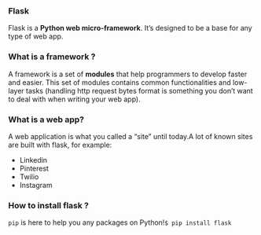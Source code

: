 ### Flask

Flask is a **Python web micro-framework**. It’s designed to be a base for any type of web app.

### What is a framework ?

A framework is a set of **modules** that help programmers to develop faster and easier.
This set of modules contains common functionalities and low-layer tasks (handling http request bytes format is something you don’t want to deal with when writing your web app).

### What is a web app?

A web application is what you called a “site” until today.A lot of known sites are built with flask, for example:

- Linkedin
- Pinterest
- Twilio
- Instagram

### How to install flask ?

`pip` is here to help you any packages on Python!`$ pip install flask`
